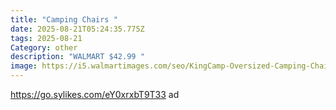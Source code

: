 ```yaml
---
title: "Camping Chairs "
date: 2025-08-21T05:24:35.775Z
tags: 2025-08-21
Category: other
description: "WALMART $42.99 "
image: https://i5.walmartimages.com/seo/KingCamp-Oversized-Camping-Chairs-Clearance-Padded-Folding-Chairs-Support-300-lbs-for-Adult-Outdoor-Black_e91a5273-05ed-44b4-b1e0-264992e28634.97b2a70614e80a98cef61442f5bbaaca.jpeg?odnHeight=2000&odnWidth=2000&odnBg=FFFFFF
---
```

https://go.sylikes.com/eY0xrxbT9T33 ad